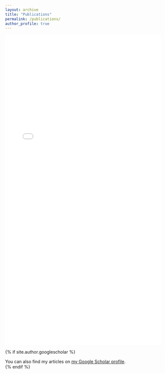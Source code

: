 ```yaml
---
layout: archive
title: "Publications"
permalink: /publications/
author_profile: true
---
```


<iframe src="{{ site.baseurl }}/files/2024-07-27-publications.html" style="width: 100%; height: 1000px; border: none;" onload="this.style.height=this.contentDocument.body.scrollHeight + 'px';">
  Your browser does not support iframes.
</iframe>

{% if site.author.googlescholar %}
  <div class="wordwrap">You can also find my articles on <a href="{{site.author.googlescholar}}">my Google Scholar profile</a>.</div>
{% endif %}


